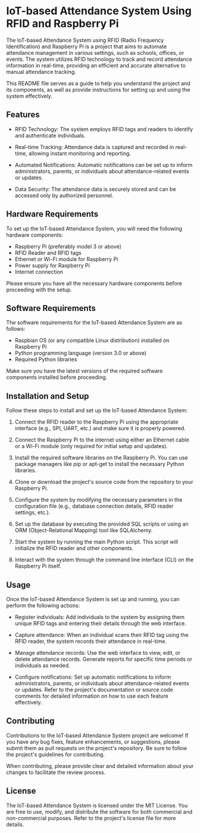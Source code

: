 # IoT-based Attendance System Using RFID and Raspberry Pi

The IoT-based Attendance System using RFID (Radio Frequency Identification) and Raspberry Pi is a project that aims to automate attendance management in various settings, such as schools, offices, or events. The system utilizes RFID technology to track and record attendance information in real-time, providing an efficient and accurate alternative to manual attendance tracking.

This README file serves as a guide to help you understand the project and its components, as well as provide instructions for setting up and using the system effectively.

## Features

-   RFID Technology: The system employs RFID tags and readers to identify and authenticate individuals.

-   Real-time Tracking: Attendance data is captured and recorded in real-time, allowing instant monitoring and reporting.

-   Automated Notifications: Automatic notifications can be set up to inform administrators, parents, or individuals about attendance-related events or updates.

-   Data Security: The attendance data is securely stored and can be accessed only by authorized personnel.

## Hardware Requirements

To set up the IoT-based Attendance System, you will need the following hardware components:

-   Raspberry Pi (preferably model 3 or above)
-   RFID Reader and RFID tags
-   Ethernet or Wi-Fi module for Raspberry Pi
-   Power supply for Raspberry Pi
-   Internet connection

Please ensure you have all the necessary hardware components before proceeding with the setup.

## Software Requirements

The software requirements for the IoT-based Attendance System are as follows:

-   Raspbian OS (or any compatible Linux distribution) installed on Raspberry Pi
-   Python programming language (version 3.0 or above)
-   Required Python libraries

Make sure you have the latest versions of the required software components installed before proceeding.

## Installation and Setup

Follow these steps to install and set up the IoT-based Attendance System:

1. Connect the RFID reader to the Raspberry Pi using the appropriate interface (e.g., SPI, UART, etc.) and make sure it is properly powered.
2. Connect the Raspberry Pi to the internet using either an Ethernet cable or a Wi-Fi module (only required for initial setup and updates).
3. Install the required software libraries on the Raspberry Pi. You can use package managers like pip or apt-get to install the necessary Python libraries.

4. Clone or download the project's source code from the repository to your Raspberry Pi.

5. Configure the system by modifying the necessary parameters in the configuration file (e.g., database connection details, RFID reader settings, etc.).

6. Set up the database by executing the provided SQL scripts or using an ORM (Object-Relational Mapping) tool like SQLAlchemy.

7. Start the system by running the main Python script. This script will initialize the RFID reader and other components.

8. Interact with the system through the command line interface (CLI) on the Raspberry Pi itself.

## Usage

Once the IoT-based Attendance System is set up and running, you can perform the following actions:

-   Register individuals: Add individuals to the system by assigning them unique RFID tags and entering their details through the web interface.

-   Capture attendance: When an individual scans their RFID tag using the RFID reader, the system records their attendance in real-time.

-   Manage attendance records: Use the web interface to view, edit, or delete attendance records. Generate reports for specific time periods or individuals as needed.

-   Configure notifications: Set up automatic notifications to inform administrators, parents, or individuals about attendance-related events or updates.
    Refer to the project's documentation or source code comments for detailed information on how to use each feature effectively.

## Contributing

Contributions to the IoT-based Attendance System project are welcome! If you have any bug fixes, feature enhancements, or suggestions, please submit them as pull requests on the project's repository. Be sure to follow the project's guidelines for contributing.

When contributing, please provide clear and detailed information about your changes to facilitate the review process.

## License

The IoT-based Attendance System is licensed under the MIT License. You are free to use, modify, and distribute the software for both commercial and non-commercial purposes. Refer to the project's license file for more details.
